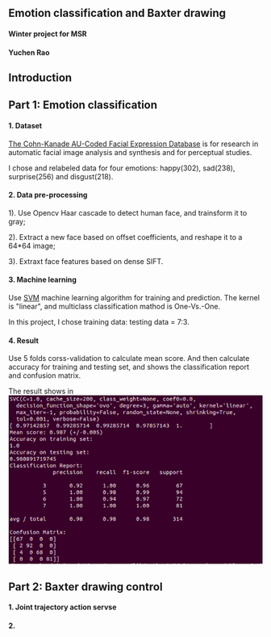 ## Emotion classification and Baxter drawing
#### Winter project for MSR
#### Yuchen Rao


## Introduction


## Part 1: Emotion classification

#### 1. Dataset

[The Cohn-Kanade AU-Coded Facial Expression Database](http://www.pitt.edu/~emotion/ck-spread.htm) is for research in automatic facial image analysis and synthesis and for perceptual studies.

I chose and relabeled data for four emotions: happy(302), sad(238), surprise(256) and disgust(218).

#### 2. Data pre-processing

1). Use Opencv Haar cascade to detect human face, and trainsform it to gray;

2). Extract a new face based on offset coefficients, and reshape it to a 64*64 image;

3). Extraxt face features based on dense SIFT.

#### 3. Machine learning

Use [SVM](http://scikit-learn.org/stable/modules/svm.html#svm) machine learning algorithm for training and prediction. The kernel is "linear", and multiclass classification mathod is One-Vs.-One.

In this project, I chose training data: testing data = 7:3.

#### 4. Result

Use 5 folds corss-validation to calculate mean score. And then calculate accuracy for training and testing set, and shows the classification report and confusion matrix.

The result shows in
![Image of 4_0.01](https://github.com/yuchenrao/emotion-detection-and-baxter-drawing/blob/master/picture/result.png)
<!-- 4_0.01 -->

## Part 2: Baxter drawing control

#### 1. Joint trajectory action servse



#### 2.




